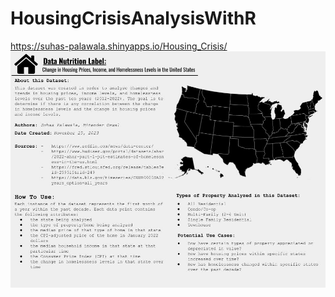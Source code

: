 # HousingCrisisAnalysisWithR
https://suhas-palawala.shinyapps.io/Housing_Crisis/
<img src="Info 201 Data Nutrition Label.jpg"/>